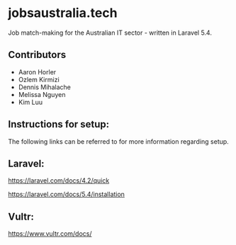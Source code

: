 # jobsaustralia.tech

Job match-making for the Australian IT sector - written in Laravel 5.4.

## Contributors

* Aaron Horler
* Ozlem Kirmizi
* Dennis Mihalache
* Melissa Nguyen
* Kim Luu

## Instructions for setup:

The following links can be referred to for more information regarding setup.

## Laravel:

https://laravel.com/docs/4.2/quick

https://laravel.com/docs/5.4/installation

## Vultr:

https://www.vultr.com/docs/
